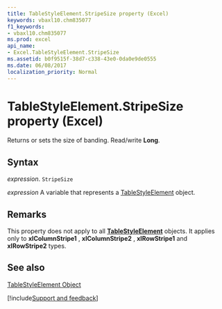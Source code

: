 ```yaml
---
title: TableStyleElement.StripeSize property (Excel)
keywords: vbaxl10.chm835077
f1_keywords:
- vbaxl10.chm835077
ms.prod: excel
api_name:
- Excel.TableStyleElement.StripeSize
ms.assetid: b0f9515f-38d7-c338-43e0-0da0e9de0555
ms.date: 06/08/2017
localization_priority: Normal
---
```



# TableStyleElement.StripeSize property (Excel)

Returns or sets the size of banding. Read/write  **Long**.


## Syntax

_expression_. `StripeSize`

_expression_ A variable that represents a [TableStyleElement](./Excel.TableStyleElement.md) object.


## Remarks

This property does not apply to all  **[TableStyleElement](Excel.TableStyleElement.md)** objects. It applies only to **xlColumnStripe1** , **xlColumnStripe2** , **xlRowStripe1** and **xlRowStripe2** types.


## See also


[TableStyleElement Object](Excel.TableStyleElement.md)

[!include[Support and feedback](~/includes/feedback-boilerplate.md)]